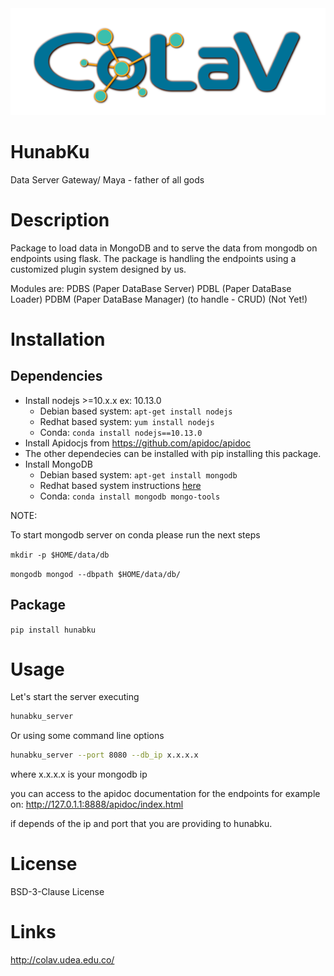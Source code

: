 <center><img src="https://raw.githubusercontent.com/colav/colav.github.io/master/img/Logo.png"/></center>

# HunabKu  
Data Server Gateway/  Maya - father of all gods

# Description
Package to load data in MongoDB and to serve the data from mongodb on endpoints using flask. 
The package is handling the endpoints  using a customized plugin system designed by us.

Modules are:
PDBS (Paper DataBase Server)
PDBL  (Paper DataBase Loader)
PDBM (Paper DataBase Manager) (to handle - CRUD) (Not Yet!)

# Installation

## Dependencies
* Install nodejs >=10.x.x ex: 10.13.0
    * Debian based system: `apt-get install nodejs`
    * Redhat based system: `yum install nodejs`
    * Conda: `conda install nodejs==10.13.0`
* Install Apidocjs from https://github.com/apidoc/apidoc
* The other dependecies can be installed with pip installing this package.
* Install MongoDB
    * Debian based system: `apt-get install mongodb`
    * Redhat based system instructions [here](https://docs.mongodb.com/manual/tutorial/install-mongodb-on-red-hat/)
    * Conda: `conda install mongodb mongo-tools`

NOTE:

To start mongodb server on conda please run the next steps

`
mkdir -p $HOME/data/db 
`

`
mongodb mongod --dbpath $HOME/data/db/
`

## Package
`pip install hunabku`

# Usage
Let's start the server executing
```.sh
hunabku_server
```
Or using some command line options
```.sh
hunabku_server --port 8080 --db_ip x.x.x.x
```

where x.x.x.x is your mongodb ip

you can access to the apidoc documentation for the endpoints for example on: http://127.0.1.1:8888/apidoc/index.html

if depends of the ip and port that you are providing to hunabku.


# License
BSD-3-Clause License 

# Links
http://colav.udea.edu.co/



